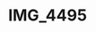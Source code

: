 ---
pid: '172'
layout: photos
title: IMG_4495
filename: IMG_4534.jpg
caption: 
previous_pid: '171'
next_pid: '173'
permalink: "/photos/172.html"
---